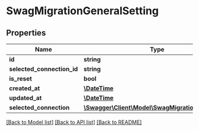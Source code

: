 # SwagMigrationGeneralSetting

## Properties
Name | Type | Description | Notes
------------ | ------------- | ------------- | -------------
**id** | **string** |  | [optional] 
**selected_connection_id** | **string** |  | [optional] 
**is_reset** | **bool** |  | [optional] 
**created_at** | [**\DateTime**](\DateTime.md) |  | 
**updated_at** | [**\DateTime**](\DateTime.md) |  | [optional] 
**selected_connection** | [**\Swagger\Client\Model\SwagMigrationConnection**](SwagMigrationConnection.md) |  | [optional] 

[[Back to Model list]](../../README.md#documentation-for-models) [[Back to API list]](../../README.md#documentation-for-api-endpoints) [[Back to README]](../../README.md)

